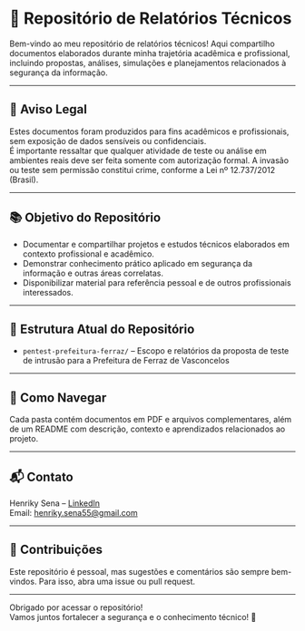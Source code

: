 # 📂 Repositório de Relatórios Técnicos

Bem-vindo ao meu repositório de relatórios técnicos! Aqui compartilho documentos elaborados durante minha trajetória acadêmica e profissional, incluindo propostas, análises, simulações e planejamentos relacionados à segurança da informação.

---

## 🚨 Aviso Legal

Estes documentos foram produzidos para fins acadêmicos e profissionais, sem exposição de dados sensíveis ou confidenciais.  
É importante ressaltar que qualquer atividade de teste ou análise em ambientes reais deve ser feita somente com autorização formal. A invasão ou teste sem permissão constitui crime, conforme a Lei nº 12.737/2012 (Brasil).

---

## 📚 Objetivo do Repositório

- Documentar e compartilhar projetos e estudos técnicos elaborados em contexto profissional e acadêmico.  
- Demonstrar conhecimento prático aplicado em segurança da informação e outras áreas correlatas.  
- Disponibilizar material para referência pessoal e de outros profissionais interessados.

---

## 📁 Estrutura Atual do Repositório

- `pentest-prefeitura-ferraz/` – Escopo e relatórios da proposta de teste de intrusão para a Prefeitura de Ferraz de Vasconcelos

---

## 🚀 Como Navegar

Cada pasta contém documentos em PDF e arquivos complementares, além de um README com descrição, contexto e aprendizados relacionados ao projeto.

---

## 📬 Contato

Henriky Sena – [LinkedIn](https://www.linkedin.com/in/henrikysena)  
Email: henriky.sena55@gmail.com

---

## 🤝 Contribuições

Este repositório é pessoal, mas sugestões e comentários são sempre bem-vindos. Para isso, abra uma issue ou pull request.

---

Obrigado por acessar o repositório!  
Vamos juntos fortalecer a segurança e o conhecimento técnico! 🔐
